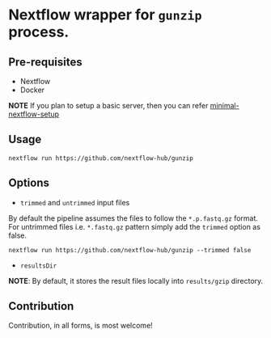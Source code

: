 # Nextflow wrapper for `gunzip` process.

## Pre-requisites

- Nextflow
- Docker 

**NOTE** If you plan to setup a basic server, then you can refer [minimal-nextflow-setup](https://github.com/nextflow-hub/minimal-nextflow-setup)

## Usage

```
nextflow run https://github.com/nextflow-hub/gunzip
```

## Options

- `trimmed` and `untrimmed` input files

By default the pipeline assumes the files to follow the `*.p.fastq.gz` format. For untrimmed files i.e. `*.fastq.gz` pattern simply add the `trimmed` option as false.

```
nextflow run https://github.com/nextflow-hub/gunzip --trimmed false
```
- `resultsDir`

**NOTE**: By default, it stores the result files locally into `results/gzip` directory.

## Contribution

Contribution, in all forms, is most welcome!
